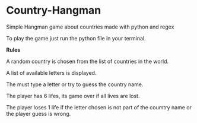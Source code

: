 # Country-Hangman
Simple Hangman game about countries made with python and regex

To play the game just run the python file in your terminal.

**Rules**

A random country is chosen from the list of countries in the world.

A list of available letters is displayed.

The must type a letter or try to guess the country name.

The player has 6 lifes, its game over if all lives are lost.

The player loses 1 life if the letter chosen is not part of the coumtry name or the player guess is wrong.
